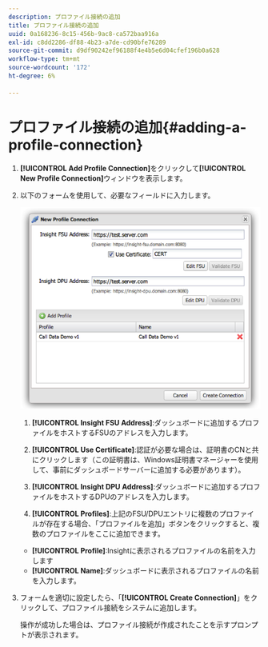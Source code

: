 ```yaml
---
description: プロファイル接続の追加
title: プロファイル接続の追加
uuid: 0a168236-8c15-456b-9ac8-ca572baa916a
exl-id: c8dd2286-df88-4b23-a7de-cd90bfe76289
source-git-commit: d9df90242ef96188f4e4b5e6d04cfef196b0a628
workflow-type: tm+mt
source-wordcount: '172'
ht-degree: 6%

---
```


# プロファイル接続の追加{#adding-a-profile-connection}

1. **[!UICONTROL Add Profile Connection]**&#x200B;をクリックして&#x200B;**[!UICONTROL New Profile Connection]**&#x200B;ウィンドウを表示します。
1. 以下のフォームを使用して、必要なフィールドに入力します。

   ![](assets/new_profile_connection.png)

   1. **[!UICONTROL Insight FSU Address]**:ダッシュボードに追加するプロファイルをホストするFSUのアドレスを入力します。

   1. **[!UICONTROL Use Certificate]**:認証が必要な場合は、証明書のCNと共にクリックします（この証明書は、Windows証明書マネージャーを使用して、事前にダッシュボードサーバーに追加する必要があります）。
   1. **[!UICONTROL Insight DPU Address]**:ダッシュボードに追加するプロファイルをホストするDPUのアドレスを入力します。
   1. **[!UICONTROL Profiles]**:上記のFSU/DPUエントリに複数のプロファイルが存在する場合、「プロファイルを追加」ボタンをクリックすると、複数のプロファイルをここに追加できます。
   * **[!UICONTROL Profile]**:Insightに表示されるプロファイルの名前を入力します
   * **[!UICONTROL Name]**:ダッシュボードに表示されるプロファイルの名前を入力します。


1. フォームを適切に設定したら、「**[!UICONTROL Create Connection]**」をクリックして、プロファイル接続をシステムに追加します。

   操作が成功した場合は、プロファイル接続が作成されたことを示すプロンプトが表示されます。
